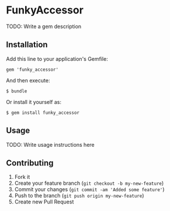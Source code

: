 # FunkyAccessor

TODO: Write a gem description

## Installation

Add this line to your application's Gemfile:

    gem 'funky_accessor'

And then execute:

    $ bundle

Or install it yourself as:

    $ gem install funky_accessor

## Usage

TODO: Write usage instructions here

## Contributing

1. Fork it
2. Create your feature branch (`git checkout -b my-new-feature`)
3. Commit your changes (`git commit -am 'Added some feature'`)
4. Push to the branch (`git push origin my-new-feature`)
5. Create new Pull Request
